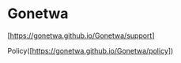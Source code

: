 # Gonetwa

<Support>[https://gonetwa.github.io/Gonetwa/support]

Policy([https://gonetwa.github.io/Gonetwa/policy])
